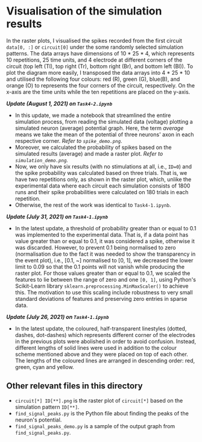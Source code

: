 # Visualisation of the simulation results

In the raster plots, I visualised the spikes recorded from the first circuit `data[0, :]` or `circuit[0]` under the some randomly selected simulation patterns. The data arrays have dimensions of 10 * 25 * 4, which represents 10 repetitions, 25 time units, and 4 electrode at different corners of the circuit (top left (Tl), top right (Tr), bottom right (Br), and bottom left (Bl)). To plot the diagram more easily, I transposed the data arrays into 4 * 25 * 10 and utilised the following four colours: red (R), green (G), blue(B), and orange (O) to represents the four corners of the circuit, respectively. On the x-axis are the time units while the ten repetitions are placed on the y-axis.


**_Update (August 1, 2021) on `Task4-2.ipynb`_**
* In this update, we made a notebook that streamlined the entire simulation process, from reading the simulated data (voltage) plotting a simulated neuron (average) potential graph. Here, the term *average* means we take the mean of the potential of three neurons' axon in each respective corner. *Refer to `spike_demo.png`.*  
* Moreover, we calculated the probability of spikes based on the simulated results (average) and made a raster plot. *Refer to `simulation_demo.png`.*  
* Now, we only have six results (with no stimulations at all, i.e., `ID=0`) and the spike probability was calculated based on three trials. That is, we have two repetitions only, as shown in the raster plot, which, unlike the experimental data where each circuit each simulation consists of 1800 runs and their spike probabilities were calculated on 180 trials in each repetition.
* Otherwise, the rest of the work was identical to `Task4-1.ipynb`.

**_Update (July 31, 2021) on `Task4-1.ipynb`_**
* In the latest update, a threshold of probability greater than or equal to 0.1 was implemented to the experimental data. That is, if a data point has value greater than or equal to 0.1, it was considered a spike, otherwise it was discarded. However, to prevent 0.1 being normalised to zero (normalisation due to the fact it was needed to show the transparency in the event plot), i.e., [0.1, ~] normalised to [0, 1], we decreased the lower limit to 0.09 so that the 0.1 points will not vanish while producing the raster plot. For those values greater than or equal to 0.1, we scaled the features to lie between the range of zero and one `[0, 1]`, using Python's Scikit-Learn library `sklearn.preprocessing.MinMaxScaler()` to achieve this. The motivation to use this scaling include robustness to very small standard deviations of features and preserving zero entries in sparse data.

**_Update (July 26, 2021) on `Task4-1.ipynb`_**
* In the latest update, the coloured, half-transparent linestyles (dotted, dashes, dot-dashes) which represents different corner of the electrodes in the previous plots were abolished in order to avoid confusion. Instead, different lengths of solid lines were used in addition to the colour scheme mentioned above and they were placed on top of each other. The lengths of the coloured lines are arranged in descending order: red, green, cyan and yellow. 

## Other relevant files in this directory
* `circuit[*] ID[**].png` is the raster plot of `circuit[*]` based on the simulation pattern `ID[**]`.
* `find_signal_peaks.py` is the Python file about finding the peaks of the neuron's potential.
* `find_signal_peaks_demo.py` is a sample of the output graph from `find_signal_peaks.py`.

